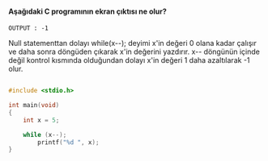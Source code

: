 #### Aşağıdaki C programının ekran çıktısı ne olur?
```
OUTPUT : -1
```
Null statementtan dolayı while(x--); deyimi x'in değeri 0 olana kadar çalışır ve daha sonra döngüden çıkarak x'in değerini yazdırır. x-- döngünün içinde değil kontrol kısmında olduğundan dolayı x'in değeri 1 daha azaltılarak -1 olur.
```c

#include <stdio.h>

int main(void)
{
	int x = 5;

	while (x--);
		printf("%d ", x);
}
```
